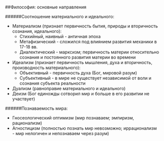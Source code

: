 ##Философия: основные направления

######Соотношение материального и идеального:
- Материализм (признает первичность бытия, природы и вторичность сознания, идеального):
	- Стихийный, наивный - античная эпоха
	- Метафизический - сложился под влиянием развития механики в 17-18 вв. 
	- Диалектический - марксизм; первичность материи относительно сознания и постоянного развития материи во времени	
- Идеализм (признает первичность мышления, духа и вторичность, производность материального):
	- Объективный - первичность духа (Бог, мировой разум)
	- Субъективный - в мире не существует независимой от воли и сознания субъекта реальности
- Дуализм (равноправие материального и идеального)
- Деизм (Бог единожды сотворил мир и больше в его развитии не участвует)

######Познаваемость мира:
- Гносеологический оптимизм (мир познаваем; эмпиризм, рационализм)
- Агностицизм (полностью познать мир невозможно; иррационализм - мир нелогичен и непознаваем через разум)
 